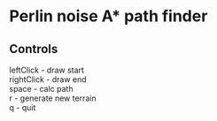 
# Perlin noise A* path finder

## Controls

leftClick - draw start \
rightClick - draw end \
space - calc path \
r - generate new terrain \
q - quit
